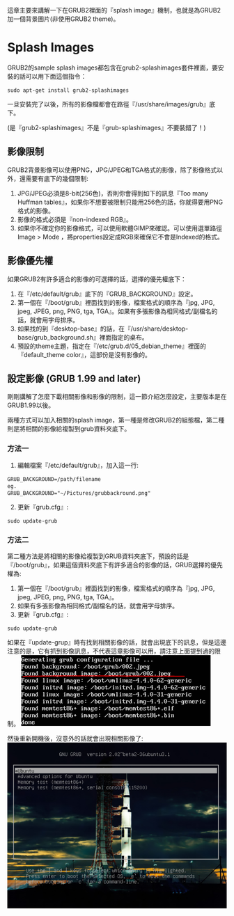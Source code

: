 這章主要來講解一下在GRUB2裡面的『splash image』機制，也就是為GRUB2加一個背景圖片(非使用GRUB2 theme)。
# Splash Images

GRUB2的sample splash images都包含在grub2-splashimages套件裡面，要安裝的話可以用下面這個指令：
```
sudo apt-get install grub2-splashimages
```
一旦安裝完了以後，所有的影像檔都會在路徑『/usr/share/images/grub』底下。

(是『grub2-splashimages』不是『grub-splashimages』不要裝錯了！)

## 影像限制
GRUB2背景影像可以使用PNG，JPG/JPEG和TGA格式的影像，除了影像格式以外，還需要有底下的幾個限制:
1. JPG/JPEG必須是8-bit(256色)，否則你會得到如下的訊息『Too many Huffman tables』，如果你不想要被限制只能用256色的話，你就得要用PNG格式的影像。
2. 影像的格式必須是『non-indexed RGB』。
3. 如果你不確定你的影像格式，可以使用軟體GIMP來確認。可以使用選單路徑 Image > Mode ，將properties設定成RGB來確保它不會是Indexed的格式。

## 影像優先權
如果GRUB2有許多適合的影像的可選擇的話，選擇的優先權底下：
1. 在『/etc/default/grub』底下的『GRUB_BACKGROUND』設定。
2. 第一個在『/boot/grub』裡面找到的影像，檔案格式的順序為『jpg, JPG, jpeg, JPEG, png, PNG, tga, TGA』。如果有多張影像為相同格式/副檔名的話，就會用字母排序。
3. 如果找的到『desktop-base』的話，在『/usr/share/desktop-base/grub_background.sh』裡面指定的桌布。
4. 預設的theme主題，指定在『/etc/grub.d/05_debian_theme』裡面的『default_theme color』，這部份是沒有影像的。


## 設定影像 (GRUB 1.99 and later)
剛剛講解了怎麼下載相關影像和影像的限制，這一節介紹怎麼設定，主要版本是在GRUB1.99以後。

兩種方式可以加入相關的splash image，第一種是修改GRUB2的組態檔，第二種則是將相關的影像給複製到grub資料夾底下。

### 方法一
1. 編輯檔案『/etc/default/grub』，加入這一行:
```
GRUB_BACKGROUND=/path/filename 
eg. 
GRUB_BACKGROUND="~/Pictures/grubbackround.png"
```
2. 更新『grub.cfg』:
```
sudo update-grub
```

### 方法二
第二種方法是將相關的影像給複製到GRUB資料夾底下，預設的話是『/boot/grub』，如果這個資料夾底下有許多適合的影像的話，GRUB選擇的優先權為:
1. 第一個在『/boot/grub』裡面找到的影像，檔案格式的順序為『jpg, JPG, jpeg, JPEG, png, PNG, tga, TGA』。
2. 如果有多張影像為相同格式/副檔名的話，就會用字母排序。
3. 更新『grub.cfg』:
```
sudo update-grub
```
如果在『update-grup』時有找到相關影像的話，就會出現底下的訊息，但是這邊注意的是，它有抓到影像訊息，不代表這章影像可以用，請注意上面提到過的限制。
![](Imgs/display/display001.PNG)

然後重新開機後，沒意外的話就會出現相關影像了:
![](Imgs/display/display002.PNG)


